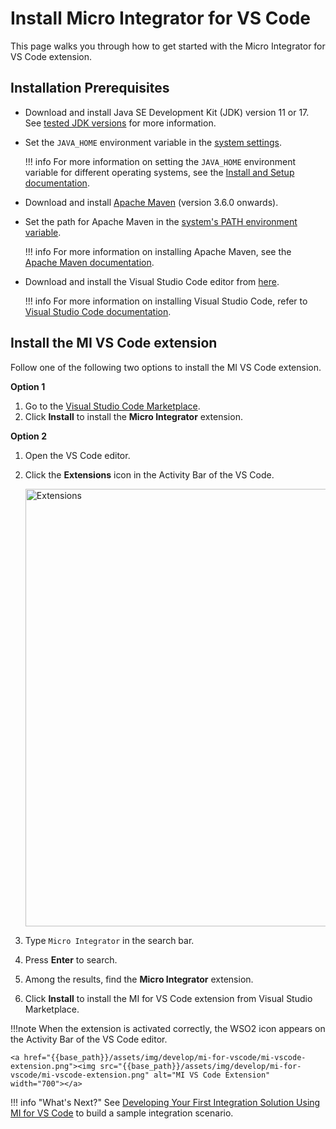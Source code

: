 # Install Micro Integrator for VS Code

This page walks you through how to get started with the Micro Integrator for VS Code extension.

## Installation Prerequisites

- Download and install Java SE Development Kit (JDK) version 11 or 17. See [tested JDK versions]({{base_path}}/install-and-setup/setup/reference/product-compatibility/#tested-jdks) for more information.

- Set the `JAVA_HOME` environment variable in the [system settings]({{base_path}}/install-and-setup/install/installing-mi/#setting-up-java_home).

    !!! info
        For more information on setting the `JAVA_HOME` environment variable for different operating systems, see the [Install and Setup documentation]({{base_path}}/install-and-setup/install/installing-mi/#setting-up-java_home).

- Download and install [Apache Maven](https://maven.apache.org/download.cgi) (version 3.6.0 onwards).

- Set the path for Apache Maven in the [system's PATH environment variable](https://maven.apache.org/install.html).

    !!! info
        For more information on installing Apache Maven, see the [Apache Maven documentation](https://maven.apache.org/install.html).

- Download and install the Visual Studio Code editor from [here](https://code.visualstudio.com/download).

    !!! info
        For more information on installing Visual Studio Code, refer to [Visual Studio Code documentation](https://code.visualstudio.com/docs/setup/setup-overview).

## Install the MI VS Code extension

Follow one of the following two options to install the MI VS Code extension.

**Option 1**

1. Go to the [Visual Studio Code Marketplace](https://marketplace.visualstudio.com/items?itemName=WSO2.micro-integrator).
2. Click **Install** to install the **Micro Integrator** extension.


**Option 2**

1. Open the VS Code editor.
2. Click the **Extensions** icon in the Activity Bar of the VS Code.

    <a href="{{base_path}}/assets/img/develop/mi-for-vscode/extensions.png"><img src="{{base_path}}/assets/img/develop/mi-for-vscode/extensions.png" alt="Extensions" width="700"></a>

3. Type `Micro Integrator` in the search bar. 
4. Press **Enter** to search. 
5. Among the results, find the **Micro Integrator** extension.
6. Click **Install** to install the MI for VS Code extension from Visual Studio Marketplace.

!!!note
    When the extension is activated correctly, the WSO2 icon appears on the Activity Bar of the VS Code editor.

    <a href="{{base_path}}/assets/img/develop/mi-for-vscode/mi-vscode-extension.png"><img src="{{base_path}}/assets/img/develop/mi-for-vscode/mi-vscode-extension.png" alt="MI VS Code Extension" width="700"></a>

!!! info "What's Next?"
    See [Developing Your First Integration Solution Using MI for VS Code]({{base_path}}/develop/mi-for-vscode/quick-start-guide-mi-for-vscode) to build a sample integration scenario.
